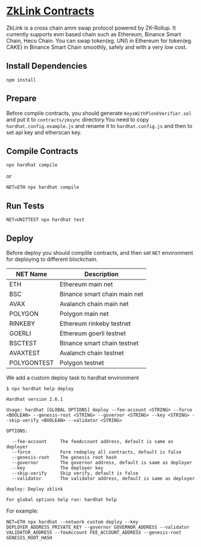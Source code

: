 # [ZkLink Contracts](https://zk.link/)

ZkLink is a cross chain amm swap protocol powered by ZK-Rollup. It currently supports evm based chain such as Ethereum, Binance Smart Chain, Heco Chain.
You can swap token(eg. UNI) in Ethereum for token(eg. CAKE) in Binance Smart Chain smoothly, safely and with a very low cost.

## Install Dependencies

`npm install`

## Prepare

Before compile contracts, you should generate `KeysWithPlonkVerifier.sol` and put it to `contracts/zksync` directory.You need to copy `hardhat.config.example.js` and rename it to `hardhat.config.js` and then to set api key and etherscan key.

## Compile Contracts

`npx hardhat compile`

or

`NET=ETH npx hardhat compile`

## Run Tests

`NET=UNITTEST npx hardhat test`

## Deploy

Before deploy you should complile contracts, and then set `NET` environment for deploying to different blockchain.

| NET Name    | Description                  |
| ----------- | ---------------------------- |
| ETH         | Ethereum main net            |
| BSC         | Binance smart chain main net |
| AVAX        | Avalanch chain main net      |
| POLYGON     | Polygon main net             |
| RINKEBY     | Ethereum rinkeby testnet     |
| GOERLI      | Ethereum goerli testnet      |
| BSCTEST     | Binance smart chain testnet  |
| AVAXTEST    | Avalanch chain testnet       |
| POLYGONTEST | Polygon testnet              |

We add a custom deploy task to hardhat environment

```shell
$ npx hardhat help deploy

Hardhat version 2.6.1

Usage: hardhat [GLOBAL OPTIONS] deploy --fee-account <STRING> --force <BOOLEAN> --genesis-root <STRING> --governor <STRING> --key <STRING> --skip-verify <BOOLEAN> --validator <STRING>

OPTIONS:

  --fee-account 	The feeAccount address, default is same as deployer
  --force       	Fore redeploy all contracts, default is false
  --genesis-root	The genesis root hash
  --governor    	The governor address, default is same as deployer
  --key         	The deployer key
  --skip-verify 	Skip verify, default is false
  --validator   	The validator address, default is same as deployer

deploy: Deploy zklink

For global options help run: hardhat help
```

For example:

```shell
NET=ETH npx hardhat --network custom deploy --key DEPLOYER_ADDRESS_PRIVATE_KEY --governor GOVERNOR_ADDRESS --validator VALIDATOR_ADDRESS --feeAccount FEE_ACCOUNT_ADDRESS --genesis-root GENESIS_ROOT_HASH
```
